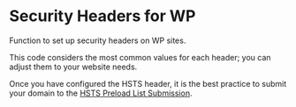 # Security Headers for WP
Function to set up security headers on WP sites.

This code considers the most common values for each header; you can adjust them to your website needs.

Once you have configured the HSTS header, it is the best practice to submit your domain to the <a href="https://hstspreload.org/" target="_blank">HSTS Preload List Submission</a>.
